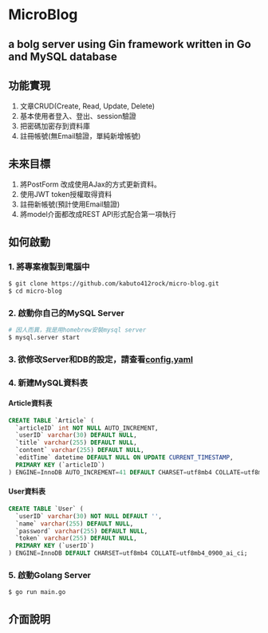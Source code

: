 # MicroBlog

## a bolg server using Gin framework written in Go and MySQL database

## 功能實現

1. 文章CRUD(Create, Read, Update, Delete)
2. 基本使用者登入、登出、session驗證
3. 把密碼加密存到資料庫
4. 註冊帳號(無Email驗證，單純新增帳號)

## 未來目標

1. 將PostForm 改成使用AJax的方式更新資料。
2. 使用JWT token授權取得資料
3. 註冊新帳號(預計使用Email驗證)
4. 將model介面都改成REST API形式配合第一項執行

## 如何啟動

### 1. 將專案複製到電腦中
 ```bash
 $ git clone https://github.com/kabuto412rock/micro-blog.git
 $ cd micro-blog 
 ```

### 2. 啟動你自己的MySQL Server

```bash
# 因人而異，我是用homebrew安裝mysql server
$ mysql.server start
``` 
### 3. 欲修改Server和DB的設定，請查看[config.yaml](./config.yaml)

### 4. 新建MySQL資料表
#### Article資料表

```sql
CREATE TABLE `Article` (
  `articleID` int NOT NULL AUTO_INCREMENT,
  `userID` varchar(30) DEFAULT NULL,
  `title` varchar(255) DEFAULT NULL,
  `content` varchar(255) DEFAULT NULL,
  `editTime` datetime DEFAULT NULL ON UPDATE CURRENT_TIMESTAMP,
  PRIMARY KEY (`articleID`)
) ENGINE=InnoDB AUTO_INCREMENT=41 DEFAULT CHARSET=utf8mb4 COLLATE=utf8mb4_0900_ai_ci;
```
#### User資料表
```sql
CREATE TABLE `User` (
  `userID` varchar(30) NOT NULL DEFAULT '',
  `name` varchar(255) DEFAULT NULL,
  `password` varchar(255) DEFAULT NULL,
  `token` varchar(255) DEFAULT NULL,
  PRIMARY KEY (`userID`)
) ENGINE=InnoDB DEFAULT CHARSET=utf8mb4 COLLATE=utf8mb4_0900_ai_ci;
```
### 5. 啟動Golang Server
```bash
$ go run main.go
```

## 介面說明